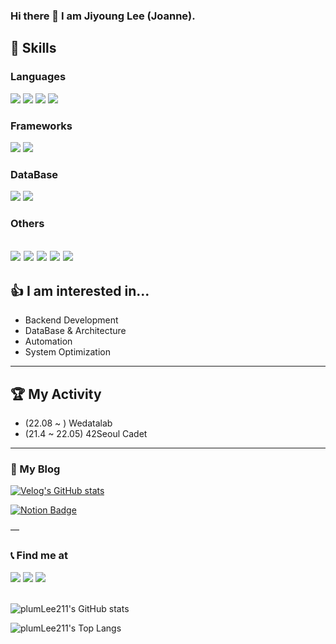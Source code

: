 ### Hi there 👋  I am Jiyoung Lee (Joanne).

## 📌 Skills
### Languages
<a target=""><img src="https://img.shields.io/badge/java-007396?style=for-the-badge&logo=java&logoColor=ffdd54"/></a>
<a target=""><img src="https://img.shields.io/badge/python-3670A0?style=for-the-badge&logo=python&logoColor=ffdd54"/></a>
<a target=""><img src="https://img.shields.io/badge/c-%2300599C.svg?style=for-the-badge&logo=c&logoColor=white"/></a>
<a target=""><img src="https://img.shields.io/badge/c++-%2300599C.svg?style=for-the-badge&logo=c%2B%2B&logoColor=white"/></a>
### Frameworks
<a target=""><img src="https://img.shields.io/badge/springboot-6DB33F?style=for-the-badge&logo=springboot&logoColor=white"/></a>
<a target=""><img src="https://img.shields.io/badge/FastAPI-005571?style=for-the-badge&logo=fastapi"/></a>
### DataBase
<a target=""><img src="https://img.shields.io/badge/MariaDB-003545?style=for-the-badge&logo=mariadb&logoColor=white"/></a>
<a target=""><img src="https://img.shields.io/badge/mysql-4479A1.svg?style=for-the-badge&logo=mysql&logoColor=white"/></a>
### Others
<a target=""><img src="https://img.shields.io/badge/Linux-FCC624?style=for-the-badge&logo=linux&logoColor=white"/></a>
<a target=""><img src="https://img.shields.io/badge/docker-%230db7ed.svg?style=for-the-badge&logo=docker&logoColor=white"/></a>
<a target=""><img src="https://img.shields.io/badge/git-%23F05033.svg?style=for-the-badge&logo=git&logoColor=white"/></a>
<a target=""><img src="https://img.shields.io/badge/springsecurity-6DB33F?style=for-the-badge&logo=springsecurity&logoColor=white"/></a>
<a target=""><img src="https://img.shields.io/badge/hibernate-59666C?style=for-the-badge&logo=hibernate&logoColor=white"/></a>
----

## 👍 I am interested in...
* Backend Development
* DataBase & Architecture
* Automation
* System Optimization

----

## 🏆 My Activity

* (22.08 ~ ) Wedatalab
* (21.4 ~ 22.05) 42Seoul Cadet

----

### 📔 My Blog

[![Velog's GitHub stats](https://velog-readme-stats.vercel.app/api/badge?name=jiyoulee)](https://velog.io/@jiyoulee)

[![Notion Badge](https://img.shields.io/badge/-Notion-black?logo=notion&logoColor=white&link={https://www.notion.so/37abde4fa78a471ba3fb5587624ab9a1})]({https://www.notion.so/37abde4fa78a471ba3fb5587624ab9a1})

—

### 📞 Find me at  
<a href="https://profile.intra.42.fr/users/jiyoulee" target="_blank"><img src="https://img.shields.io/badge/42Seoul-000000?style=flat-square&logo=42&logoColor=white"/></a>
<a href="" target="_blank"><img src="https://img.shields.io/badge/42.4.jiyoulee@gmail.com-EA4335?style=flat-square&logo=gmail&logoColor=white"/></a>
<a href="" target="_blank"><img src="https://img.shields.io/badge/easy000211@naver.com-03C75A?style=flat-square&logo=Naver&logoColor=white"/></a>
<br></br>

![plumLee211's GitHub stats](https://my-stats-it7x.vercel.app/api?username=plumlee211&show_icons=true&theme=vue&hide=stars,contribs&count_private=true)

![plumLee211's Top Langs](https://my-stats-it7x.vercel.app/api/top-langs/?username=plumlee211&layout=compact)
